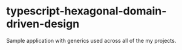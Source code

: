 # typescript-hexagonal-domain-driven-design
Sample application with generics used across all of the my projects.
